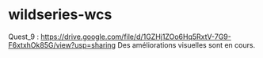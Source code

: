 # wildseries-wcs

Quest_9 : https://drive.google.com/file/d/1GZHj1ZOo6Hq5RxtV-7G9-F6xtxhOk85G/view?usp=sharing
Des améliorations visuelles sont en cours.
